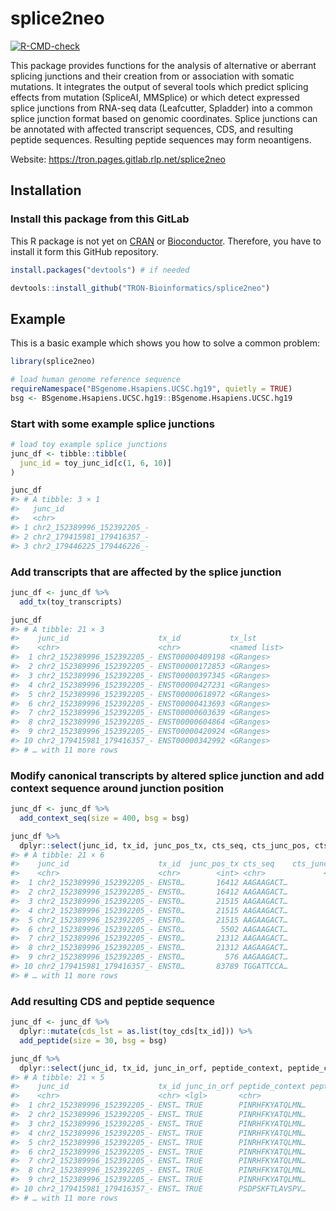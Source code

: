 
<!-- README.md is generated from README.Rmd. Please edit that file -->

# splice2neo

<!-- badges: start -->

[![R-CMD-check](https://github.com/TRON-Bioinformatics/splice2neo/workflows/R-CMD-check/badge.svg)](https://github.com/TRON-Bioinformatics/splice2neo/actions)
<!-- badges: end -->

This package provides functions for the analysis of alternative or
aberrant splicing junctions and their creation from or association with
somatic mutations. It integrates the output of several tools which
predict splicing effects from mutation (SpliceAI, MMSplice) or which
detect expressed splice junctions from RNA-seq data (Leafcutter,
Spladder) into a common splice junction format based on genomic
coordinates. Splice junctions can be annotated with affected transcript
sequences, CDS, and resulting peptide sequences. Resulting peptide
sequences may form neoantigens.

Website: <https://tron.pages.gitlab.rlp.net/splice2neo>

## Installation

### Install this package from this GitLab

This R package is not yet on [CRAN](https://CRAN.R-project.org) or
[Bioconductor](https://www.bioconductor.org/). Therefore, you have to
install it form this GitHub repository.

``` r
install.packages("devtools") # if needed

devtools::install_github("TRON-Bioinformatics/splice2neo")
```

## Example

This is a basic example which shows you how to solve a common problem:

``` r
library(splice2neo)

# load human genome reference sequence
requireNamespace("BSgenome.Hsapiens.UCSC.hg19", quietly = TRUE)
bsg <- BSgenome.Hsapiens.UCSC.hg19::BSgenome.Hsapiens.UCSC.hg19
```

### Start with some example splice junctions

``` r
# load toy example splice junctions
junc_df <- tibble::tibble(
  junc_id = toy_junc_id[c(1, 6, 10)]
)

junc_df
#> # A tibble: 3 × 1
#>   junc_id                   
#>   <chr>                     
#> 1 chr2_152389996_152392205_-
#> 2 chr2_179415981_179416357_-
#> 3 chr2_179446225_179446226_-
```

### Add transcripts that are affected by the splice junction

``` r
junc_df <- junc_df %>% 
  add_tx(toy_transcripts)

junc_df
#> # A tibble: 21 × 3
#>    junc_id                    tx_id           tx_lst      
#>    <chr>                      <chr>           <named list>
#>  1 chr2_152389996_152392205_- ENST00000409198 <GRanges>   
#>  2 chr2_152389996_152392205_- ENST00000172853 <GRanges>   
#>  3 chr2_152389996_152392205_- ENST00000397345 <GRanges>   
#>  4 chr2_152389996_152392205_- ENST00000427231 <GRanges>   
#>  5 chr2_152389996_152392205_- ENST00000618972 <GRanges>   
#>  6 chr2_152389996_152392205_- ENST00000413693 <GRanges>   
#>  7 chr2_152389996_152392205_- ENST00000603639 <GRanges>   
#>  8 chr2_152389996_152392205_- ENST00000604864 <GRanges>   
#>  9 chr2_152389996_152392205_- ENST00000420924 <GRanges>   
#> 10 chr2_179415981_179416357_- ENST00000342992 <GRanges>   
#> # … with 11 more rows
```

### Modify canonical transcripts by altered splice junction and add context sequence around junction position

``` r
junc_df <- junc_df %>% 
  add_context_seq(size = 400, bsg = bsg)

junc_df %>% 
  dplyr::select(junc_id, tx_id, junc_pos_tx, cts_seq, cts_junc_pos, cts_id)
#> # A tibble: 21 × 6
#>    junc_id                    tx_id  junc_pos_tx cts_seq    cts_junc_pos cts_id 
#>    <chr>                      <chr>        <int> <chr>             <dbl> <chr>  
#>  1 chr2_152389996_152392205_- ENST0…       16412 AAGAAGACT…          199 ef6060…
#>  2 chr2_152389996_152392205_- ENST0…       16412 AAGAAGACT…          199 ef6060…
#>  3 chr2_152389996_152392205_- ENST0…       21515 AAGAAGACT…          199 729100…
#>  4 chr2_152389996_152392205_- ENST0…       21515 AAGAAGACT…          199 ef6060…
#>  5 chr2_152389996_152392205_- ENST0…       21515 AAGAAGACT…          199 729100…
#>  6 chr2_152389996_152392205_- ENST0…        5502 AAGAAGACT…          199 ef6060…
#>  7 chr2_152389996_152392205_- ENST0…       21312 AAGAAGACT…          199 729100…
#>  8 chr2_152389996_152392205_- ENST0…       21312 AAGAAGACT…          199 ef6060…
#>  9 chr2_152389996_152392205_- ENST0…         576 AAGAAGACT…          199 8c2b82…
#> 10 chr2_179415981_179416357_- ENST0…       83789 TGGATTCCA…          199 744c11…
#> # … with 11 more rows
```

### Add resulting CDS and peptide sequence

``` r
junc_df <- junc_df %>% 
  dplyr::mutate(cds_lst = as.list(toy_cds[tx_id])) %>% 
  add_peptide(size = 30, bsg = bsg)

junc_df %>% 
  dplyr::select(junc_id, tx_id, junc_in_orf, peptide_context, peptide_context_junc_pos)
#> # A tibble: 21 × 5
#>    junc_id                    tx_id junc_in_orf peptide_context peptide_context…
#>    <chr>                      <chr> <lgl>       <chr>                      <dbl>
#>  1 chr2_152389996_152392205_- ENST… TRUE        PINRHFKYATQLMN…               14
#>  2 chr2_152389996_152392205_- ENST… TRUE        PINRHFKYATQLMN…               14
#>  3 chr2_152389996_152392205_- ENST… TRUE        PINRHFKYATQLMN…               14
#>  4 chr2_152389996_152392205_- ENST… TRUE        PINRHFKYATQLMN…               14
#>  5 chr2_152389996_152392205_- ENST… TRUE        PINRHFKYATQLMN…               14
#>  6 chr2_152389996_152392205_- ENST… TRUE        PINRHFKYATQLMN…               14
#>  7 chr2_152389996_152392205_- ENST… TRUE        PINRHFKYATQLMN…               14
#>  8 chr2_152389996_152392205_- ENST… TRUE        PINRHFKYATQLMN…               14
#>  9 chr2_152389996_152392205_- ENST… TRUE        PINRHFKYATQLMN…               14
#> 10 chr2_179415981_179416357_- ENST… TRUE        PSDPSKFTLAVSPV…               14
#> # … with 11 more rows
```
